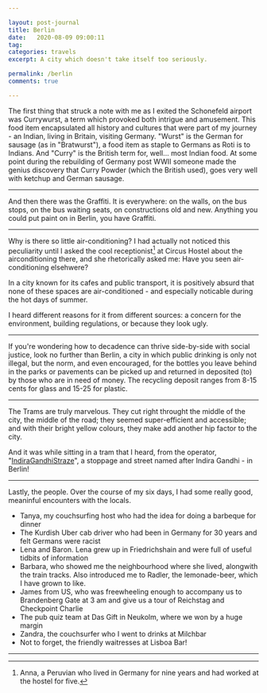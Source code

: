 ```yaml
---

layout: post-journal
title: Berlin
date:   2020-08-09 09:00:11
tag: 
categories: travels
excerpt: A city which doesn't take itself too seriously.

permalink: /berlin
comments: true

---
```




The first thing that struck a note with me as I exited the Schonefeld airport was Currywurst, a term which provoked both intrigue and amusement. This food item encapsulated all history and cultures that were part of my journey -  an Indian, living in Britain, visiting Germany. "Wurst" is the German for sausage (as in "Bratwurst"), a food item as staple to Germans as Roti is to Indians. And "Curry" is the British term for, well... most Indian food. At some point during the rebuilding of Germany post WWII someone made the genius discovery that Curry Powder (which the British used), goes very well with ketchup and German sausage.

-----


And then there was the Graffiti. It is everywhere: on the walls, on the bus stops, on the bus waiting seats, on constructions old and new. Anything you could put paint on in Berlin, you have Graffiti.

----

Why is there so little air-conditioning? I had actually not noticed this peculiarity until I asked the cool receptionist[^Anna] at Circus Hostel about the airconditioning there, and she rhetorically asked me: Have you seen air-conditioning elsehwere? 

[^Anna]: Anna, a Peruvian who lived in Germany for nine years and had worked at the hostel for five.

In a city known for its cafes and public transport, it is positively absurd that none of these spaces are air-conditioned - and especially noticable during the hot days of summer. 

I heard different reasons for it from different sources: a concern for the environment, building regulations, or because they look ugly.

-----

If you're wondering how to decadence can thrive side-by-side with social justice, look no further than Berlin, a city in which public drinking is only not illegal, but the norm, and even encouraged, for the bottles you leave behind in the parks or pavements can be picked up and returned in deposited (to) by those who are in need of money. The recycling deposit ranges from 8-15 cents for glass and 15-25 for plastic.


----


The Trams are truly marvelous. They cut right throught the middle of the city, the middle of the road; they seemed super-efficient and accessible; and with their  bright yellow colours, they make add another hip factor to the city.

And it was while sitting in a tram that I heard, from the operator, "[IndiraGandhiStraze](https://de.wikipedia.org/wiki/Indira-Gandhi-Stra%C3%9Fe)", a stoppage and street named after Indira Gandhi - in Berlin! 

---

Lastly, the people. Over the course of my six days, I had some really good, meaninful encounters with the locals. 

- Tanya, my couchsurfing host who had the idea for doing a barbeque for dinner
- The Kurdish Uber cab driver who had been in Germany for 30 years and felt Germans were racist
- Lena and Baron. Lena grew up in Friedrichshain and were full of useful tidbits of information
- Barbara, who showed me the neighbourhood where she lived, alongwith the train tracks. Also introduced me to Radler, the lemonade-beer, which I have grown to like. 
- James from US, who was freewheeling enough to accompany us to Brandenberg Gate at 3 am and give us a tour of Reichstag and Checkpoint Charlie
- The pub quiz team at Das Gift in Neukolm, where we won by a huge margin
- Zandra, the couchsurfer who I went to drinks at Milchbar
- Not to forget, the friendly waitresses at Lisboa Bar!


----







